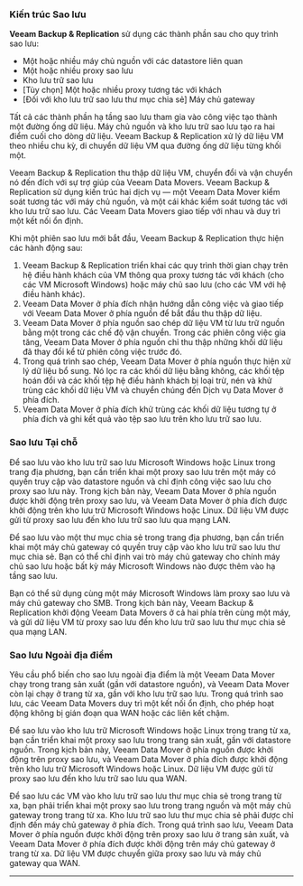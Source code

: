 
### Kiến trúc Sao lưu

**Veeam Backup & Replication** sử dụng các thành phần sau cho quy trình sao lưu:
- Một hoặc nhiều máy chủ nguồn với các datastore liên quan
- Một hoặc nhiều proxy sao lưu
- Kho lưu trữ sao lưu
- [Tùy chọn] Một hoặc nhiều proxy tương tác với khách
- [Đối với kho lưu trữ sao lưu thư mục chia sẻ] Máy chủ gateway

Tất cả các thành phần hạ tầng sao lưu tham gia vào công việc tạo thành một đường ống dữ liệu. Máy chủ nguồn và kho lưu trữ sao lưu tạo ra hai điểm cuối cho dòng dữ liệu. Veeam Backup & Replication xử lý dữ liệu VM theo nhiều chu kỳ, di chuyển dữ liệu VM qua đường ống dữ liệu từng khối một.

Veeam Backup & Replication thu thập dữ liệu VM, chuyển đổi và vận chuyển nó đến đích với sự trợ giúp của Veeam Data Movers. Veeam Backup & Replication sử dụng kiến trúc hai dịch vụ — một Veeam Data Mover kiểm soát tương tác với máy chủ nguồn, và một cái khác kiểm soát tương tác với kho lưu trữ sao lưu. Các Veeam Data Movers giao tiếp với nhau và duy trì một kết nối ổn định.

Khi một phiên sao lưu mới bắt đầu, Veeam Backup & Replication thực hiện các hành động sau:
1. Veeam Backup & Replication triển khai các quy trình thời gian chạy trên hệ điều hành khách của VM thông qua proxy tương tác với khách (cho các VM Microsoft Windows) hoặc máy chủ sao lưu (cho các VM với hệ điều hành khác).
2. Veeam Data Mover ở phía đích nhận hướng dẫn công việc và giao tiếp với Veeam Data Mover ở phía nguồn để bắt đầu thu thập dữ liệu.
3. Veeam Data Mover ở phía nguồn sao chép dữ liệu VM từ lưu trữ nguồn bằng một trong các chế độ vận chuyển. Trong các phiên công việc gia tăng, Veeam Data Mover ở phía nguồn chỉ thu thập những khối dữ liệu đã thay đổi kể từ phiên công việc trước đó.
4. Trong quá trình sao chép, Veeam Data Mover ở phía nguồn thực hiện xử lý dữ liệu bổ sung. Nó lọc ra các khối dữ liệu bằng không, các khối tệp hoán đổi và các khối tệp hệ điều hành khách bị loại trừ, nén và khử trùng các khối dữ liệu VM và chuyển chúng đến Dịch vụ Data Mover ở phía đích.
5. Veeam Data Mover ở phía đích khử trùng các khối dữ liệu tương tự ở phía đích và ghi kết quả vào tệp sao lưu trên kho lưu trữ sao lưu.

### Sao lưu Tại chỗ

Để sao lưu vào kho lưu trữ sao lưu Microsoft Windows hoặc Linux trong trang địa phương, bạn cần triển khai một proxy sao lưu trên một máy có quyền truy cập vào datastore nguồn và chỉ định công việc sao lưu cho proxy sao lưu này. Trong kịch bản này, Veeam Data Mover ở phía nguồn được khởi động trên proxy sao lưu, và Veeam Data Mover ở phía đích được khởi động trên kho lưu trữ Microsoft Windows hoặc Linux. Dữ liệu VM được gửi từ proxy sao lưu đến kho lưu trữ sao lưu qua mạng LAN.

Để sao lưu vào một thư mục chia sẻ trong trang địa phương, bạn cần triển khai một máy chủ gateway có quyền truy cập vào kho lưu trữ sao lưu thư mục chia sẻ. Bạn có thể chỉ định vai trò máy chủ gateway cho chính máy chủ sao lưu hoặc bất kỳ máy Microsoft Windows nào được thêm vào hạ tầng sao lưu.

Bạn có thể sử dụng cùng một máy Microsoft Windows làm proxy sao lưu và máy chủ gateway cho SMB. Trong kịch bản này, Veeam Backup & Replication khởi động Veeam Data Movers ở cả hai phía trên cùng một máy, và gửi dữ liệu VM từ proxy sao lưu đến kho lưu trữ sao lưu thư mục chia sẻ qua mạng LAN.

### Sao lưu Ngoài địa điểm

Yêu cầu phổ biến cho sao lưu ngoài địa điểm là một Veeam Data Mover chạy trong trang sản xuất (gần với datastore nguồn), và Veeam Data Mover còn lại chạy ở trang từ xa, gần với kho lưu trữ sao lưu. Trong quá trình sao lưu, các Veeam Data Movers duy trì một kết nối ổn định, cho phép hoạt động không bị gián đoạn qua WAN hoặc các liên kết chậm.

Để sao lưu vào kho lưu trữ Microsoft Windows hoặc Linux trong trang từ xa, bạn cần triển khai một proxy sao lưu trong trang sản xuất, gần với datastore nguồn. Trong kịch bản này, Veeam Data Mover ở phía nguồn được khởi động trên proxy sao lưu, và Veeam Data Mover ở phía đích được khởi động trên kho lưu trữ Microsoft Windows hoặc Linux. Dữ liệu VM được gửi từ proxy sao lưu đến kho lưu trữ sao lưu qua WAN.

Để sao lưu các VM vào kho lưu trữ sao lưu thư mục chia sẻ trong trang từ xa, bạn phải triển khai một proxy sao lưu trong trang nguồn và một máy chủ gateway trong trang từ xa. Kho lưu trữ sao lưu thư mục chia sẻ phải được chỉ định đến máy chủ gateway ở phía đích. Trong quá trình sao lưu, Veeam Data Mover ở phía nguồn được khởi động trên proxy sao lưu ở trang sản xuất, và Veeam Data Mover ở phía đích được khởi động trên máy chủ gateway ở trang từ xa. Dữ liệu VM được chuyển giữa proxy sao lưu và máy chủ gateway qua WAN.

---

